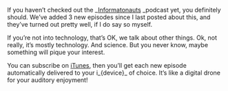 If you haven&#8217;t checked out the _[Informatonauts][1] _podcast yet, you definitely should. We&#8217;ve added 3 new episodes since I last posted about this, and they&#8217;ve turned out pretty well, if I do say so myself.

If you&#8217;re not into technology, that&#8217;s OK, we talk about other things. Ok, not really, it&#8217;s mostly technology. And science. But you never know, maybe something will pique your interest.



You can subscribe on [iTunes][2], then you&#8217;ll get each new episode automatically delivered to your i_{device}_ of choice. It&#8217;s like a digital drone for your auditory enjoyment!

[1]: http://informatonauts.wordpress.com
[2]: itpc://feeds.feedburner.com/Informatonauts